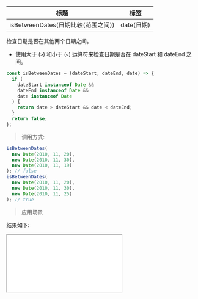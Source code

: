 | 标题                               | 标签       |
| ---------------------------------- | ---------- |
| isBetweenDates(日期比较(范围之间)) | date(日期) |

检查日期是否在其他两个日期之间。

- 使用大于 (`>`) 和小于 (`<`) 运算符来检查日期是否在 dateStart 和 dateEnd 之间。

```js
const isBetweenDates = (dateStart, dateEnd, date) => {
  if (
    dateStart instanceof Date &&
    dateEnd instanceof Date &&
    date instanceof Date
  ) {
    return date > dateStart && date < dateEnd;
  }
  return false;
};
```

> 调用方式:

```js
isBetweenDates(
  new Date(2010, 11, 20),
  new Date(2010, 11, 30),
  new Date(2010, 11, 19)
); // false
isBetweenDates(
  new Date(2010, 11, 20),
  new Date(2010, 11, 30),
  new Date(2010, 11, 25)
); // true
```

> 应用场景

<div class="code-editor" data-url="codes/javascript/html/isBetweenDates.html" data-language="html"></div>

结果如下:

<iframe src="codes/javascript/html/isBetweenDates.html"></iframe>
